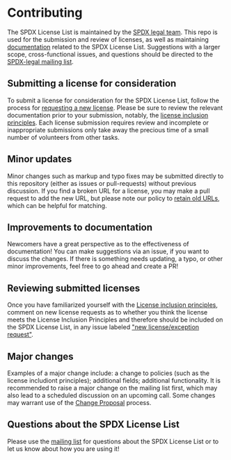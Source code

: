 # Contributing
The SPDX License List is maintained by the [SPDX legal team](https://spdx.dev/engage/participate/legal-team/). This repo is used for the submission and review of licenses, as well as maintaining [documentation](DOCS) related to the SPDX License List. Suggestions with a larger scope, cross-functional issues, and questions should be directed to the [SPDX-legal mailing list](https://lists.spdx.org/g/Spdx-legal). 

## Submitting a license for consideration
To submit a license for consideration for the SPDX License List, follow the process for [requesting a new license](request-new-license.md). Please be sure to review the relevant documentation prior to your submission, notably, the [license inclusion principles](DOCS/license-inclusion-principles.md). Each license submission requires review and incomplete or inappropriate submissions only take away the precious time of a small number of volunteers from other tasks.

## Minor updates
Minor changes such as markup and typo fixes may be submitted directly to this repository (either as issues or pull-requests) without previous discussion. 
If you find a broken URL for a license, you may make a pull request to add the new URL, but please note our policy to [retain old URLs](DOCS/license-fields.md), which can be helpful for matching. 

## Improvements to documentation
Newcomers have a great perspective as to the effectiveness of documentation! You can make suggestions via an issue, if you want to discuss the changes. If there is something needs updating, a typo, or other minor improvements, feel free to go ahead and create a PR!

## Reviewing submitted licenses
Once you have familiarized yourself with the [License inclusion principles](DOCS/license-inclusion-principles.md), comment on new license requests as to whether you think the license meets the License Inclusion Principles and therefore should be included on the SPDX License List, in any issue labeled ["new license/exception request"](https://github.com/spdx/license-list-XML/issues?q=is%3Aopen+is%3Aissue+label%3A%22new+license%2Fexception+request%22+-label%3A%22new+license%2Fexception%3A+Accepted%22).

## Major changes
Examples of a major change include: a change to policies (such as the license includiont principles); additional fields; additional functionality. It is recommended to raise a major change on the mailing list first, which may also lead to a scheduled discussion on an upcoming call. Some changes may warrant use of the [Change Proposal](https://github.com/spdx/change-proposal) process. 

## Questions about the SPDX License List
Please use the [mailing list](https://lists.spdx.org/g/spdx-legal) for questions about the SPDX License List or to let us know about how you are using it!


